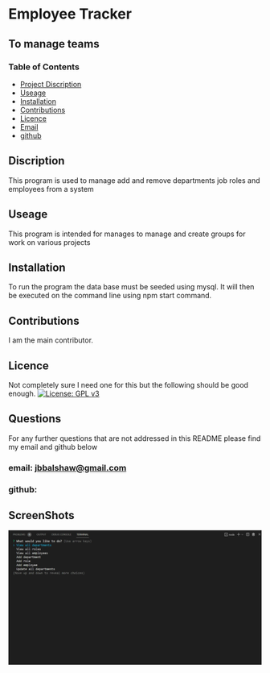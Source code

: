 # Employee Tracker
## To manage teams
### Table of Contents
- [Project Discription](#Discription)
- [Useage](#Useage)
- [Installation](#Installation)
- [Contributions](#Constributions)
- [Licence](#Licence)
- [Email](#Questions)
- [github](#Questions)

## Discription
This program is used to manage add and remove departments job roles and employees from a system

## Useage 
This program is intended for manages to manage and create groups for work on various projects

## Installation
To run the program the data base must be seeded using mysql. It will then be executed on the command line using npm start command.

## Contributions 
I am the main contributor.

## Licence 
Not completely sure I need one for this but the following should be good enough.
[![License: GPL v3](https://img.shields.io/badge/License-GPLv3-blue.svg)](https://www.gnu.org/licenses/gpl-3.0)

## Questions 
For any further questions that are not addressed in  this README please find my email and github below

### email: jbbalshaw@gmail.com
### github: 

## ScreenShots
![](./assets/images/Screenshot%202022-12-09%20161647.jpg)